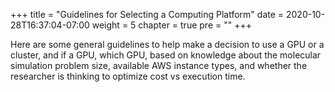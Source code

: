 +++
title = "Guidelines for Selecting a Computing Platform"
date = 2020-10-28T16:37:04-07:00
weight = 5
chapter = true
pre = "<b></b>"
+++

Here are some general guidelines to help make a decision to use a GPU
or a cluster, and if a GPU, which GPU, based on knowledge about the
molecular simulation problem size, available AWS instance types, and
whether the researcher is thinking to optimize cost vs execution time.
